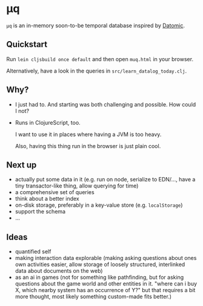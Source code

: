 # µq

`µq` is an in-memory soon-to-be temporal database inspired by
[Datomic][].

## Quickstart

Run `lein cljsbuild once default` and then open `muq.html` in your browser.

Alternatively, have a look in the queries in `src/learn_datalog_today.clj`.

## Why?

* I just had to. And starting was both challenging and possible. How could I not?
* Runs in ClojureScript, too.

    I want to use it in places where having a JVM is too heavy.

    Also, having this thing run in the browser is just plain cool.

## Next up

* actually put some data in it (e.g. run on node, serialize to EDN/...,
    have a tiny transactor-like thing, allow querying for time)
* a comprehensive set of queries
* think about a better index
* on-disk storage, preferably in a key-value store (e.g. `localStorage`)
* support the schema
* ...

## Ideas

* quantified self
* making interaction data explorable (making asking questions about ones
    own activities easier, allow storage of loosely structured, interlinked
    data about documents on the web)
* as an ai in games (not for something like pathfinding, but for asking
    questions about the game world and other entities in it. "where can i
    buy X, which nearby system has an occurrence of Y?" but that requires
    a bit more thought, most likely something custom-made fits better.)

[Datomic]: http://datomic.com
